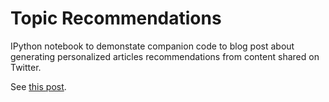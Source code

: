# Topic Recommendations

IPython notebook to demonstate companion code to blog post about generating personalized articles recommendations from content shared on Twitter.

See [this post](http://www.lyonwj.com/2015/05/28/content-recommendation-from-links-shared-on-twitter/).
